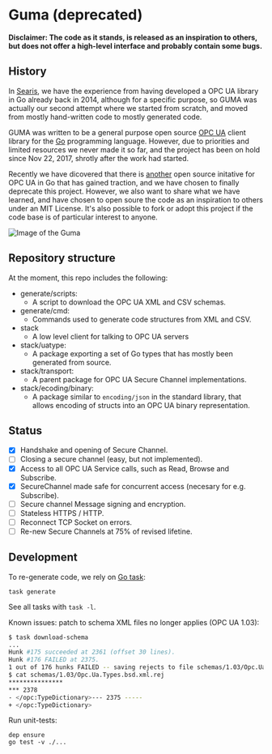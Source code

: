 # Guma (deprecated)

**Disclaimer: The code as it stands, is released as an inspiration to others, but does not offer a high-level interface and probably contain some bugs.**

## History

In [Searis](http://searis.no), we have the experience from having developed a OPC UA library in Go already back in 2014, although for a specific purpose, so GUMA was actually our second attempt where we started from scratch, and moved from mostly hand-written code to mostly generated code.

GUMA was written to be a general purpose open source [OPC UA](https://opcfoundation.org/about/opc-technologies/opc-ua/) client library for the [Go](https://golang.org) programming language. However, due to priorities and limited resources we never made it so far, and the project has been on hold since Nov 22, 2017, shrotly after the work had started.

Recently we have dicovered that there is [another](https://github.com/gopcua/opcua) open source initative for OPC UA in Go that has gained traction, and we have chosen to finally deprecate this project. However, we also want to share what we have learned, and have chosen to open soure the code as an inspiration to others under an MIT License. It's also possible to fork or adopt this project if the code base is of particular interest to anyone.

![Image of the Guma](/misc/img/guma.png)

## Repository structure

At the moment, this repo includes the following:

- generate/scripts:
  - A script to download the OPC UA XML and CSV schemas.
- generate/cmd:
  - Commands used to generate code structures from XML and CSV.
- stack
  - A low level client for talking to OPC UA servers
- stack/uatype:
  - A package exporting a set of Go types that has mostly been generated from source.
- stack/transport:
  - A parent package for OPC UA Secure Channel implementations.
- stack/ecoding/binary:
  - A package similar to `encoding/json` in the standard library, that allows encoding of structs into an OPC UA binary representation.

## Status

- [x] Handshake and opening of Secure Channel.
- [ ] Closing a secure channel (easy, but not implemented).
- [x] Access to all OPC UA Service calls, such as Read, Browse and Subscribe.
- [x] SecureChannel made safe for concurrent access (necesary for e.g. Subscribe).
- [ ] Secure channel Message signing and encryption.
- [ ] Stateless HTTPS / HTTP.
- [ ] Reconnect TCP Socket on errors.
- [ ] Re-new Secure Channels at 75% of revised lifetine.

## Development

To re-generate code, we rely on [Go task](https://taskfile.dev/#/):

    task generate

See all tasks with `task -l`.

Known issues: patch to schema XML files no longer applies (OPC UA 1.03):

```sh
$ task download-schema
...
Hunk #175 succeeded at 2361 (offset 30 lines).
Hunk #176 FAILED at 2375.
1 out of 176 hunks FAILED -- saving rejects to file schemas/1.03/Opc.Ua.Types.bsd.xml.rej
$ cat schemas/1.03/Opc.Ua.Types.bsd.xml.rej                                                                              :(
***************
*** 2378
- </opc:TypeDictionary>--- 2375 -----
+ </opc:TypeDictionary>
```

Run unit-tests:

    dep ensure
    go test -v ./...
